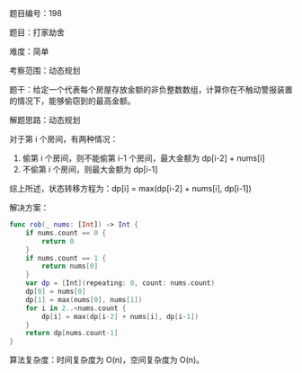 题目编号：198

题目：打家劫舍

难度：简单

考察范围：动态规划

题干：给定一个代表每个房屋存放金额的非负整数数组，计算你在不触动警报装置的情况下，能够偷窃到的最高金额。

解题思路：动态规划

对于第 i 个房间，有两种情况：

1. 偷第 i 个房间，则不能偷第 i-1 个房间，最大金额为 dp[i-2] + nums[i]
2. 不偷第 i 个房间，则最大金额为 dp[i-1]

综上所述，状态转移方程为：dp[i] = max(dp[i-2] + nums[i], dp[i-1])

解决方案：

```swift
func rob(_ nums: [Int]) -> Int {
    if nums.count == 0 {
        return 0
    }
    if nums.count == 1 {
        return nums[0]
    }
    var dp = [Int](repeating: 0, count: nums.count)
    dp[0] = nums[0]
    dp[1] = max(nums[0], nums[1])
    for i in 2..<nums.count {
        dp[i] = max(dp[i-2] + nums[i], dp[i-1])
    }
    return dp[nums.count-1]
}
```

算法复杂度：时间复杂度为 O(n)，空间复杂度为 O(n)。